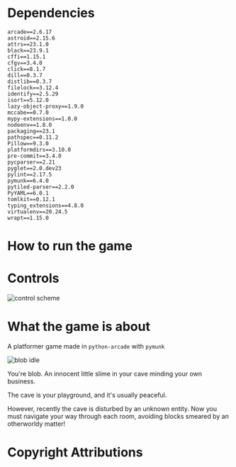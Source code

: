 # Dependencies
```
arcade==2.6.17
astroid==2.15.6
attrs==23.1.0
black==23.9.1
cffi==1.15.1
cfgv==3.4.0
click==8.1.7
dill==0.3.7
distlib==0.3.7
filelock==3.12.4
identify==2.5.29
isort==5.12.0
lazy-object-proxy==1.9.0
mccabe==0.7.0
mypy-extensions==1.0.0
nodeenv==1.8.0
packaging==23.1
pathspec==0.11.2
Pillow==9.3.0
platformdirs==3.10.0
pre-commit==3.4.0
pycparser==2.21
pyglet==2.0.dev23
pylint==2.17.5
pymunk==6.4.0
pytiled-parser==2.2.0
PyYAML==6.0.1
tomlkit==0.12.1
typing_extensions==4.8.0
virtualenv==20.24.5
wrapt==1.15.0
```

# How to run the game

# Controls

![control scheme](https://i.imgur.com/8KP36v1.png)

# What the game is about
A platformer game made in `python-arcade` with `pymunk`

![blob idle](https://i.imgur.com/Fdq9gwO.gif)

You're blob. An innocent little slime in your cave minding your own business.  

The cave is your playground, and it's usually peaceful.  

However, recently the cave is disturbed by an unknown entity. Now you must navigate your way through each room, avoiding blocks smeared by an otherworldy matter!

# Copyright Attributions
